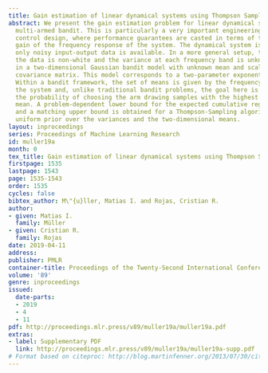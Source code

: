 ```yaml
---
title: Gain estimation of linear dynamical systems using Thompson Sampling
abstract: We present the gain estimation problem for linear dynamical systems as a
  multi-armed bandit. This is particularly a very important engineering problem in
  control design, where performance guarantees are casted in terms of the largest
  gain of the frequency response of the system. The dynamical system is unknown and
  only noisy input-output data is available. In a more general setup, the noise perturbing
  the data is non-white and the variance at each frequency band is unknown, resulting
  in a two-dimensional Gaussian bandit model with unknown mean and scaled-identity
  covariance matrix. This model corresponds to a two-parameter exponential family.
  Within a bandit framework, the set of means is given by the frequency response of
  the system and, unlike traditional bandit problems, the goal here is to maximize
  the probability of choosing the arm drawing samples with the highest norm of its
  mean. A problem-dependent lower bound for the expected cumulative regret is derived
  and a matching upper bound is obtained for a Thompson-Sampling algorithm under a
  uniform prior over the variances and the two-dimensional means.
layout: inproceedings
series: Proceedings of Machine Learning Research
id: muller19a
month: 0
tex_title: Gain estimation of linear dynamical systems using Thompson Sampling
firstpage: 1535
lastpage: 1543
page: 1535-1543
order: 1535
cycles: false
bibtex_author: M\"{u}ller, Matias I. and Rojas, Cristian R.
author:
- given: Matias I.
  family: Müller
- given: Cristian R.
  family: Rojas
date: 2019-04-11
address: 
publisher: PMLR
container-title: Proceedings of the Twenty-Second International Conference on Artificial Intelligence and Statistics
volume: '89'
genre: inproceedings
issued:
  date-parts:
  - 2019
  - 4
  - 11
pdf: http://proceedings.mlr.press/v89/muller19a/muller19a.pdf
extras:
- label: Supplementary PDF
  link: http://proceedings.mlr.press/v89/muller19a/muller19a-supp.pdf
# Format based on citeproc: http://blog.martinfenner.org/2013/07/30/citeproc-yaml-for-bibliographies/
---
```

